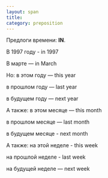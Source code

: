 ```yaml
---
layout: span
title: 
category: preposition
---
```

<span class="rules"><p>Предлоги времени: <b>IN</b>.</p>
<p>В 1997 году - in 1997  </p>
<p>В марте — in March</p>
<p>Но: в этом году — this year</p>
<p>в прошлом году — last year</p>
<p> в будущем году — next year</p>
<p>А также: в этом месяце — this month</p>
<p>в прошлом месяце — last month </p>
<p>в будущем месяце - next month</p>
<p> А также: на этой неделе -  this week</p>
<p>на прошлой неделе -  last week </p>
<p>на будущей неделе — next week</p></span>